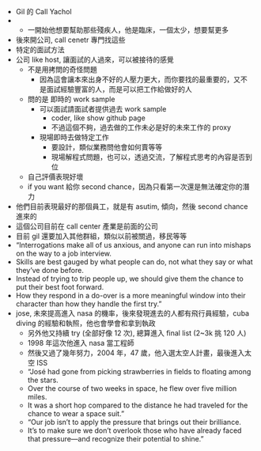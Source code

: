 - Gil 的 Call Yachol
-   - 一開始他想要幫助那些殘疾人，他是臨床，一個太少，想要幫更多
  - 後來開公司, call cenetr 專門找這些
  - 特定的面試方法
  - 公司 like host, 讓面試的人過來，可以被接待的感覺
    - 不是用拷問的奇怪問題
      - 因為這會讓本來出身不好的人壓力更大，而你要找的最重要的，又不是面試經驗豐富的人，而是可以把工作給做好的人
    - 問的是 即時的 work sample
      - 可以面試請面試者提供過去 work sample
        - coder, like show github page
        - 不過這個不夠，過去做的工作未必是好的未來工作的 proxy
      - 現場即時去做特定工作
        - 要設計，類似業務問他會如何賣等等
        - 現場解程式問題，也可以，透過交流，了解程式思考的內容是否到位
    - 自己評價表現好壞
    - if you want 給你 second chance，因為只看第一次還是無法確定你的潛力
  - 他們目前表現最好的那個員工，就是有 asutim, 傾向，然後 second chance 進來的
  - 這個公司目前在 call center 產業是前面的公司
  - 目前 gil 還要加入其他群組，類似以前被關過，移民等等
  - “Interrogations make all of us anxious, and anyone can run into mishaps on the way to a job interview.
  - Skills are best gauged by what people can do, not what they say or what they’ve done before.
  - Instead of trying to trip people up, we should give them the chance to put their best foot forward.
  - How they respond in a do-over is a more meaningful window into their character than how they handle the first try.”
- jose, 未來提高進入 nasa 的機率，後來發現進去的人都有飛行員經驗，cuba diving 的經驗和執照，他也會學會和拿到執政
  - 另外他又持續 try (全部好像 12 次), 總算進入 final list (2~3k 挑 120 人)
  - 1998 年這次他進入 nasa 當工程師
  - 然後又過了幾年努力，2004 年，47 歲，他入選太空人計畫，最後進入太空 ISS
  - “José had gone from picking strawberries in fields to floating among the stars.
  - Over the course of two weeks in space, he flew over five million miles.
  - It was a short hop compared to the distance he had traveled for the chance to wear a space suit.”
  - “Our job isn’t to apply the pressure that brings out their brilliance.
  - It’s to make sure we don’t overlook those who have already faced that pressure—and recognize their potential to shine.”